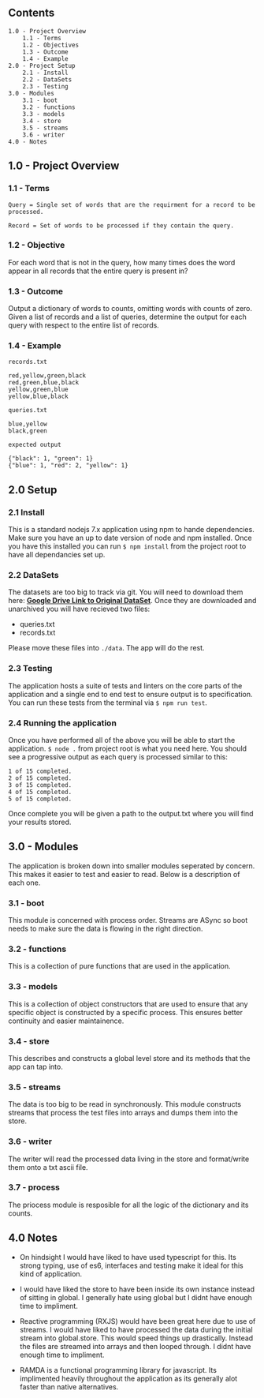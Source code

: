 ## Contents
```
1.0 - Project Overview
	1.1 - Terms
	1.2 - Objectives
	1.3 - Outcome
	1.4 - Example
2.0 - Project Setup
	2.1 - Install
	2.2 - DataSets
	2.3 - Testing
3.0 - Modules
	3.1 - boot
	3.2 - functions
	3.3 - models
	3.4 - store
	3.5 - streams
	3.6 - writer
4.0 - Notes
```
	
## 1.0 - Project Overview
### 1.1 - Terms
```
Query = Single set of words that are the requirment for a record to be processed.
```
```
Record = Set of words to be processed if they contain the query.
```
### 1.2 - Objective
For each word that is not in the query, how many times does the word appear in all records that the entire query is present in?

### 1.3 - Outcome
Output a dictionary of words to counts, omitting words with counts of zero. Given a list of records and a list of queries, determine the output for each query with respect to the entire list of records.

### 1.4 - Example
`records.txt`

```
red,yellow,green,black
red,green,blue,black
yellow,green,blue
yellow,blue,black
```
`queries.txt`
```
blue,yellow
black,green
```
`expected output`
```
{"black": 1, "green": 1}
{"blue": 1, "red": 2, "yellow": 1}
```

## 2.0 Setup
### 2.1 Install
This is a standard nodejs 7.x application using npm to hande dependencies. Make sure you have an up to date version of node and npm installed. Once you have this installed you can run `$ npm install` from the project root to have all dependancies set up.

### 2.2 DataSets
The datasets are too big to track via git. You will need to download them here: **[Google Drive Link to Original DataSet](https://drive.google.com/file/d/0B8ElIpBMAINRY3c0SnEzT3Npd0k/view)**. Once they are downloaded and unarchived you will have recieved two files:
- queries.txt
- records.txt

Please move these files into `./data`. The app will do the rest.

### 2.3 Testing
The application hosts a suite of tests and linters on the core parts of the application and a single end to end test to ensure output is to specification. You can run these tests from the terminal via `$ npm run test`.

### 2.4 Running the application
Once you have performed all of the above you will be able to start the application. `$ node .` from project root is what you need here. You should see a progressive output as each query is processed similar to this:
```
1 of 15 completed.
2 of 15 completed.
3 of 15 completed.
4 of 15 completed.
5 of 15 completed.
```
Once complete you will be given a path to the output.txt where you will find your results stored.

## 3.0 - Modules
The application is broken down into smaller modules seperated by concern. This makes it easier to test and easier to read. Below is a description of each one.

### 3.1 - boot
This module is concerned with process order. Streams are ASync so boot needs to make sure the data is flowing in the right direction.

### 3.2 - functions
This is a collection of pure functions that are used in the application. 

### 3.3 - models
This is a collection of object constructors that are used to ensure that any specific object is constructed by a specific process. This ensures better continuity and easier maintainence. 

### 3.4 - store
This describes and constructs a global level store and its methods that the app can tap into.

### 3.5 - streams
The data is too big to be read in synchronously. This module constructs streams that process the test files into arrays and dumps them into the store.

### 3.6 - writer
The writer will read the processed data living in the store and format/write them onto a txt ascii file.

### 3.7 - process
The priocess module is resposible for all the logic of the dictionary and its counts. 

## 4.0 Notes
- On hindsight I would have liked to have used typescript for this. Its strong typing, use of es6, interfaces and testing make it ideal for this kind of application.

- I would have liked the store to have been inside its own instance instead of sitting in global. I generally hate using global but I didnt have enough time to impliment. 

- Reactive programming (RXJS) would have been great here due to use of streams. I would have liked to have processed the data during the initial stream into global.store. This would speed things up drastically. Instead the files are streamed into arrays and then looped through. I didnt have enough time to impliment.

- RAMDA is a functional programming library for javascript. Its implimented heavily throughout the application as its generally alot faster than native alternatives. 
